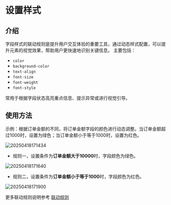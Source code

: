 # 设置样式

## 介绍
字段样式的联动规则是提升用户交互体验的重要工具，通过动态样式配置，可以提升元素的视觉效果，帮助用户更快速地识别关键信息。
主要包括：

- `color`
- `background-color`
- `text-align`
- `font-size`
- `font-weight`
- `font-style`

常用于根据字段状态高亮重点信息、提示异常或进行视觉引导。

## 使用方法

示例：根据订单金额的不同，将订单金额字段的颜色进行动态调整。当订单金额超过1000时，设置为绿色；当订单金额小于等于1000时，设置为红色。

![20250418171434](https://static-docs.nocobase.com/20250418171434.png)

- 规则一，设置条件为**订单金额大于10000**时，字段颜色为绿色。

![20250418171640](https://static-docs.nocobase.com/20250418171640.png)

- 规则二，设置条件为**订单金额小于等于1000**时，字段颜色为红色。

![20250418171900](https://static-docs.nocobase.com/20250418171900.png)

更多联动规则说明参考 [联动规则](/handbook/ui/linkage-rule)
